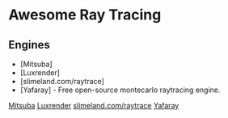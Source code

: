 # Awesome Ray Tracing

## Engines

- [Mitsuba]
- [Luxrender]
- [slimeland.com/raytrace]
- [Yafaray] - Free open-source montecarlo raytracing engine.

[Mitsuba](https://mitsuba-renderer.org)
[Luxrender](http://luxrender.net/en_GB/index)
[slimeland.com/raytrace](http://slimeland.com/raytrace/help.html)
[Yafaray](http://yafaray.org)
